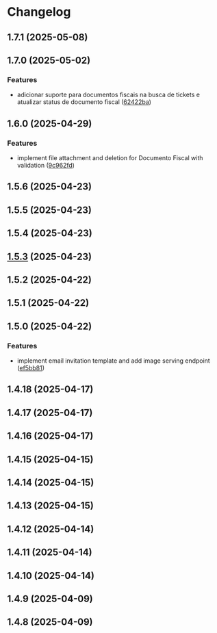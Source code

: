 # Changelog

## 1.7.1 (2025-05-08)

## 1.7.0 (2025-05-02)

### Features

* adicionar suporte para documentos fiscais na busca de tickets e atualizar status de documento fiscal ([62422ba](https://github.com/oondemand/cst-rakuten-backend/commit/62422ba4b31750953087c605a96a7ec6233de8ff))

## 1.6.0 (2025-04-29)

### Features

* implement file attachment and deletion for Documento Fiscal with validation ([9c962fd](https://github.com/oondemand/cst-rakuten-backend/commit/9c962fd18e5386b14e0395a093814caaa829aeed))

## 1.5.6 (2025-04-23)

## 1.5.5 (2025-04-23)

## 1.5.4 (2025-04-23)

## [1.5.3](https://github.com/oondemand/cst-rakuten-backend/compare/1.5.2...1.5.3) (2025-04-23)

## 1.5.2 (2025-04-22)

## 1.5.1 (2025-04-22)

## 1.5.0 (2025-04-22)

### Features

* implement email invitation template and add image serving endpoint ([ef5bb81](https://github.com/oondemand/cst-rakuten-backend/commit/ef5bb8188c9fc4ddc53495694afdbbce3b4735f9))

## 1.4.18 (2025-04-17)

## 1.4.17 (2025-04-17)

## 1.4.16 (2025-04-17)

## 1.4.15 (2025-04-15)

## 1.4.14 (2025-04-15)

## 1.4.13 (2025-04-15)

## 1.4.12 (2025-04-14)

## 1.4.11 (2025-04-14)

## 1.4.10 (2025-04-14)

## 1.4.9 (2025-04-09)

## 1.4.8 (2025-04-09)
